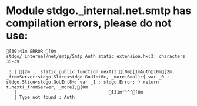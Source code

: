 # Module stdgo._internal.net.smtp has compilation errors, please do not use:
```
[30;41m ERROR [0m stdgo/_internal/net/smtp/Smtp_Auth_static_extension.hx:3: characters 35-39

 3 | [2m    static public function next(t:[0m[1mAuth[0m[2m, _fromServer:stdgo.Slice<stdgo.GoUInt8>, _more:Bool):{ var _0 : stdgo.Slice<stdgo.GoUInt8>; var _1 : stdgo.Error; } return t.next(_fromServer, _more);[0m
   |                                   [31m^^^^[0m
   | Type not found : Auth


```

